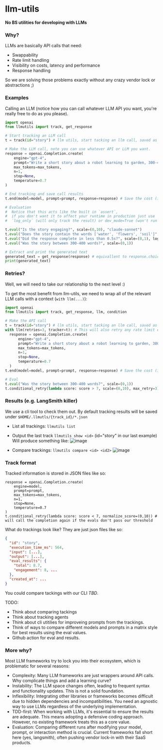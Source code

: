 # llm-utils
**No BS utilities for developing with LLMs**

### Why?
LLMs are basically API calls that need:
- Swappability
- Rate limit handling
- Visibility on costs, latency and performance
- Response handling

So we are solving those problems exactly without any crazy vendor lock or abstractions ;)


### Examples

Calling an LLM (notice how you can call whatever LLM API you want, you're really free to do as you please).
```py
import openai
from llmutils import track, get_response

# Start tracking an LLM call
t = track(id="story") # llm utils, start tacking an llm call, saved as json files.

# Make the LLM call, note you can use whatever API or LLM you want.
response = openai.Completion.create(
    engine="gpt-4",
    prompt="Write a short story about a robot learning to garden, 300-400 words, be creative.",
    max_tokens=max_tokens,
    n=1,
    stop=None,
    temperature=0.7
)

# End tracking and save call results
t.end(model=model, prompt=prompt, response=response) # Save the cost (inputs/outputs), latency (execution time)

# Evaluation
#  Notice that this acts like the built in `assert`,
#  if you don't want it to affect your runtime in production just use
#  `log_only` (will only track the result) or dev_mode=True (won't run - useful for production).

t.eval("Is the story engaging?", scale=(0,10), "claude-sonnet")
t.eval("Does the story contain the words ['water', 'flowers', 'soil']", scale=(0,10)) # This will use function calling to check "flowers" in story_text_response.
t.eval("Did the response complete in less than 0.5s?", scale=(0,1), log_only=True) # This will not trigger a conditional_retry, just log/track the eval 
t.eval("Was the story between 300-400 words?", scale=(0,1))

# Extract and print the generated text
generated_text = get_response(response) # equivallent to response.choices[0].text.strip()
print(generated_text)
```

### Retries?
Well, we will need to take our relationship to the next level :)

To get the most benefit from llm-utils, we need to wrap all of the relevant LLM calls with a context (`with llm(...)`):
```py
import openai
from llmutils import track, get_response, llm, condition

# Make the API call
t = track(id="story") # llm utils, start tacking an llm call, saved as json files.
with llm(retries=3, tracker=t): # This will also retry any rate limit errors 
  response = openai.Completion.create(
      engine="gpt-4",
      prompt="Write a short story about a robot learning to garden, 300-400 words, be creative.",
      max_tokens=max_tokens,
      n=1,
      stop=None,
      temperature=0.7
  )
t.end(model=model, prompt=prompt, response=response) # Save the cost (inputs/outputs), latency (execution time)

# Eval
t.eval("Was the story between 300-400 words?", scale=(0,1))
t.conditional_retry(lambda score: score > 7, scale=(0,10), max_retry=3) # If our condition isn't met, retry the llm again
```

### Results (e.g. LangSmith killer)
We use a cli tool to check them out. By default tracking results will be saved under `$HOME/.llmutls/{track_id}/*.json`

- List all trackings: `llmutils list`
- Output the last track `llmutils show <id>` (id="story" in our last example)
Will produce something like:
![image](https://github.com/agamm/llm-utils/assets/1269911/9a81a173-6df3-4084-af78-86e18ef97d1b)


- Compare trackings: `llmutils compare <id> <id2>`
![image](https://github.com/agamm/llm-utils/assets/1269911/f0c4485e-3e57-4c17-b2c9-732e27d4229a)


### Track format
Tracked information is stored in JSON files like so:
```
response = openai.Completion.create(
    engine=model,
    prompt=prompt,
    max_tokens=max_tokens,
    n=1,
    stop=None,
    temperature=0.7
)
t.conditional_retry(lambda score: score < 7, normalize_score=(0,10)) # will call the completion again if the evals don't pass our threshold

```

What do trackings look like?
They are just json files like so:
```json
{
  "id": "story",
  "execution_time_ms": 564,
  "input": [...],
  "output": [...],
  "eval_results": {
    "total": 8.7,
    "engagement": 8, ...
  },
  "created_at": ...
}
```
You could compare tackings with our CLI *TBD*.

TODO:
- Think about comparing tackings
- Think about tracking agents
- Think about cli utitilies for improveing prompts from the trackings.
- Think of ways to compare different models and prompts in a matrix style for best results using the eval values.
- Github action for eval and results.

### More why?
Most LLM frameworks try to lock you into their ecosystem, which is problematic for several reasons:

- Complexity: Many LLM frameworks are just wrappers around API calls. Why complicate things and add a learning curve?
- Instability: The LLM space changes often, leading to frequent syntax and functionality updates. This is not a solid foundation.
- Inflexibility: Integrating other libraries or frameworks becomes difficult due to hidden dependencies and incompatibilities. You need an agnostic way to use LLMs regardless of the underlying implementation.
- TDD-first: When working with LLMs, it's essential to ensure the results are adequate. This means adopting a defensive coding approach. However, no existing framework treats this as a core value.
- Evaluation: Comparing different runs after modifying your model, prompt, or interaction method is crucial. Current frameworks fall short here (yes, langsmith), often pushing vendor lock-in with their SaaS products.

